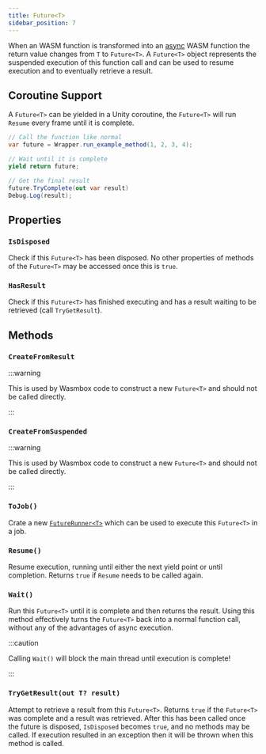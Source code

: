 ```yaml
---
title: Future<T>
sidebar_position: 7
---
```


When an WASM function is transformed into an [async](./../../advanced/asyncify.md) WASM function the return value changes from `T` to `Future<T>`. A `Future<T>` object represents the suspended execution of this function call and can be used to resume execution and to eventually retrieve a result.

## Coroutine Support

A `Future<T>` can be yielded in a Unity coroutine, the `Future<T>` will run `Resume` every frame until it is complete.

```csharp title="Async WASM Coroutine"
// Call the function like normal
var future = Wrapper.run_example_method(1, 2, 3, 4);

// Wait until it is complete
yield return future;

// Get the final result
future.TryComplete(out var result)
Debug.Log(result);
```

## Properties

### `IsDisposed`

Check if this `Future<T>` has been disposed. No other properties of methods of the `Future<T>` may be accessed once this is `true`.

### `HasResult`

Check if this `Future<T>` has finished executing and has a result waiting to be retrieved (call `TryGetResult`).

## Methods

### `CreateFromResult`

:::warning

This is used by Wasmbox code to construct a new `Future<T>` and should not be called directly.

:::

### `CreateFromSuspended`

:::warning

This is used by Wasmbox code to construct a new `Future<T>` and should not be called directly.

:::

### `ToJob()`

Crate a new [`FutureRunner<T>`](./futurerunner.md) which can be used to execute this `Future<T>` in a job.

### `Resume()`

Resume execution, running until either the next yield point or until completion. Returns `true` if `Resume` needs to be called again.

### `Wait()`

Run this `Future<T>` until it is complete and then returns the result. Using this method effectively turns the `Future<T>` back into a normal function call, without any of the advantages of async execution.

:::caution

Calling `Wait()` will block the main thread until execution is complete!

:::

### `TryGetResult(out T? result)`

Attempt to retrieve a result from this `Future<T>`. Returns `true` if the `Future<T>` was complete and a result was retrieved. After this has been called once the future is disposed, `IsDisposed` becomes `true`, and no methods may be called. If execution resulted in an exception then it will be thrown when this method is called.